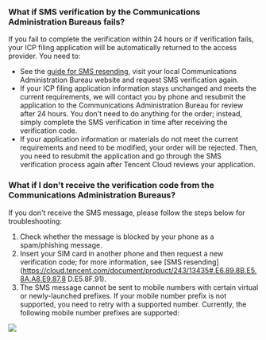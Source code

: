 ﻿### What if SMS verification by the Communications Administration Bureaus fails?

If you fail to complete the verification within 24 hours or if verification fails, your ICP filing application will be automatically returned to the access provider. You need to:
- See the [guide for SMS resending](https://cloud.tencent.com/document/product/243/13435#.E6.89.8B.E5.8A.A8.E9.87.8D.E5.8F.91), visit your local Communications Administration Bureau website and request SMS verification again.
- If your ICP filing application information stays unchanged and meets the current requirements, we will contact you by phone and resubmit the application to the Communications Administration Bureau for review after 24 hours. You don't need to do anything for the order; instead, simply complete the SMS verification in time after receiving the verification code.
- If your application information or materials do not meet the current requirements and need to be modified, your order will be rejected. Then, you need to resubmit the application and go through the SMS verification process again after Tencent Cloud reviews your application.

### What if I don't receive the verification code from the Communications Administration Bureaus?

If you don't receive the SMS message, please follow the steps below for troubleshooting:
1. Check whether the message is blocked by your phone as a spam/phishing message.
2. Insert your SIM card in another phone and then request a new verification code; for more information, see [SMS resending](https://cloud.tencent.com/document/product/243/13435#.E6.89.8B.E5.8A.A8.E9.87.8 D.E5.8F.91).
3. The SMS message cannot be sent to mobile numbers with certain virtual or newly-launched prefixes. If your mobile number prefix is not supported, you need to retry with a supported number. Currently, the following mobile number prefixes are supported:

![](https://main.qcloudimg.com/raw/27579f29e12dfe54a2c906327b3085c6.png)
